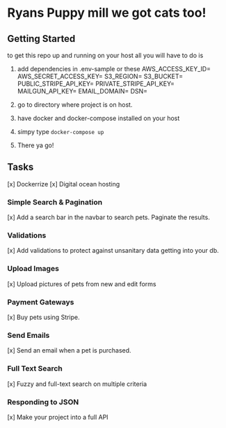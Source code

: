 # Ryans Puppy mill we got cats too!

## Getting Started 
to get this repo up and running on your host all you will have to do is 
1. add dependencies in .env-sample or these
AWS_ACCESS_KEY_ID=
AWS_SECRET_ACCESS_KEY=
S3_REGION=
S3_BUCKET=
PUBLIC_STRIPE_API_KEY=
PRIVATE_STRIPE_API_KEY=
MAILGUN_API_KEY=
EMAIL_DOMAIN=
DSN=

2. go to directory where project is on host.

3. have docker and docker-compose installed on your host 

4. simpy type ```docker-compose up```

5. There ya go! 

## Tasks
[x] Dockerrize
[x] Digital ocean hosting


### Simple Search & Pagination
[x] Add a search bar in the navbar to search pets. Paginate the results.

### Validations
[x] Add validations to protect against unsanitary data getting into your db.

### Upload Images
[x] Upload pictures of pets from new and edit forms

### Payment Gateways
[x] Buy pets using Stripe.

### Send Emails
[x] Send an email when a pet is purchased.

### Full Text Search
[x] Fuzzy and full-text search on multiple criteria

### Responding to JSON
[x] Make your project into a full API
